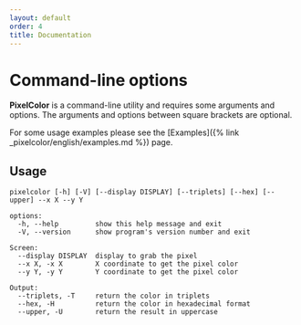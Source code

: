 ```yaml
---
layout: default
order: 4
title: Documentation
---
```


# Command-line options

**PixelColor** is a command-line utility and requires some arguments and
options. The arguments and options between square brackets are optional.

For some usage examples please see the
[Examples]({% link _pixelcolor/english/examples.md %}) page.

## Usage

```shell
pixelcolor [-h] [-V] [--display DISPLAY] [--triplets] [--hex] [--upper] --x X --y Y

options:
  -h, --help         show this help message and exit
  -V, --version      show program's version number and exit

Screen:
  --display DISPLAY  display to grab the pixel
  --x X, -x X        X coordinate to get the pixel color
  --y Y, -y Y        Y coordinate to get the pixel color

Output:
  --triplets, -T     return the color in triplets
  --hex, -H          return the color in hexadecimal format
  --upper, -U        return the result in uppercase
```
